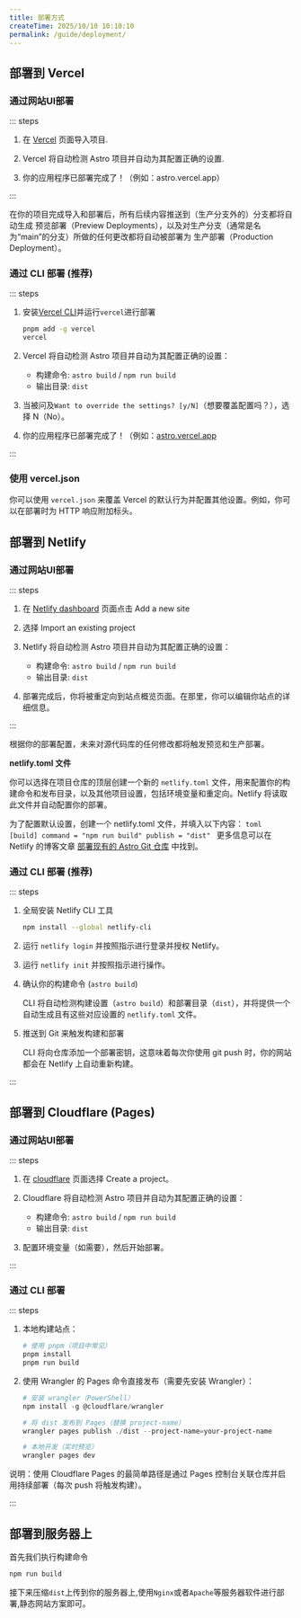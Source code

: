 ```yaml
---
title: 部署方式
createTime: 2025/10/10 10:10:10
permalink: /guide/deployment/
---
```



## 部署到 Vercel

### 通过网站UI部署

::: steps

1. 在 [Vercel](https://vercel.com/new) 页面导入项目.

2. Vercel 将自动检测 Astro 项目并自动为其配置正确的设置.

3. 你的应用程序已部署完成了！（例如：astro.vercel.app）

:::

在你的项目完成导入和部署后，所有后续内容推送到（生产分支外的）分支都将自动生成 预览部署（Preview Deployments），以及对生产分支（通常是名为“main”的分支）所做的任何更改都将自动被部署为 生产部署（Production Deployment）。

### 通过 CLI 部署 (推荐)

::: steps

1. 安装[Vercel CLI](https://vercel.com/docs/cli)并运行`vercel`进行部署
	```bash
	pnpm add -g vercel
	vercel
	```

2. Vercel 将自动检测 Astro 项目并自动为其配置正确的设置：
    - 构建命令: `astro build` / `npm run build`
    - 输出目录: `dist`

3. 当被问及`Want to override the settings? [y/N]`（想要覆盖配置吗？），选择 N（No）。

4. 你的应用程序已部署完成了！（例如：[astro.vercel.app](https://astro.vercel.app/)

:::

### 使用 vercel.json 

你可以使用 `vercel.json` 来覆盖 Vercel 的默认行为并配置其他设置。例如，你可以在部署时为 HTTP 响应附加标头。

<LinkCard title="详细请参考 Vercel 文档" href="https://vercel.com/docs/project-configuration">

</LinkCard>


## 部署到 Netlify

### 通过网站UI部署

::: steps

1. 在 [Netlify dashboard](https://app.netlify.com/) 页面点击 Add a new site

2. 选择 Import an existing project

3. Netlify 将自动检测 Astro 项目并自动为其配置正确的设置：
    - 构建命令: `astro build` / `npm run build`
    - 输出目录: `dist`

4. 部署完成后，你将被重定向到站点概览页面。在那里，你可以编辑你站点的详细信息。

:::

根据你的部署配置，未来对源代码库的任何修改都将触发预览和生产部署。

**netlify.toml 文件**

你可以选择在项目仓库的顶层创建一个新的 `netlify.toml` 文件，用来配置你的构建命令和发布目录，以及其他项目设置，包括环境变量和重定向。Netlify 将读取此文件并自动配置你的部署。

为了配置默认设置，创建一个 netlify.toml 文件，并填入以下内容：
    ```toml
    [build]
    command = "npm run build"
    publish = "dist"
    ```
更多信息可以在 Netlify 的博客文章 [部署现有的 Astro Git 仓库](https://www.netlify.com/blog/how-to-deploy-astro/#deploy-an-existing-git-repository-to-netlify) 中找到。

### 通过 CLI 部署 (推荐)

::: steps

1. 全局安装 Netlify CLI 工具
	```bash
	npm install --global netlify-cli
	```

2. 运行 `netlify login` 并按照指示进行登录并授权 Netlify。

3. 运行 `netlify init` 并按照指示进行操作。

4. 确认你的构建命令 (`astro build`)

	CLI 将自动检测构建设置（`astro build`）和部署目录（`dist`），并将提供一个自动生成且有这些对应设置的 `netlify.toml` 文件。

5. 推送到 Git 来触发构建和部署

	CLI 将向仓库添加一个部署密钥，这意味着每次你使用 git push 时，你的网站都会在 Netlify 上自动重新构建。

:::

<LinkCard title="详细请参考 Netlify 文档" href="https://www.netlify.com/blog/how-to-deploy-astro/#link-your-astro-project-and-deploy-using-the-netlify-cli">

</LinkCard>


## 部署到 Cloudflare (Pages)

### 通过网站UI部署

::: steps

1. 在 [cloudflare](https://pages.cloudflare.com) 页面选择 Create a project。

2. Cloudflare 将自动检测 Astro 项目并自动为其配置正确的设置：
    - 构建命令: `astro build` / `npm run build`
    - 输出目录: `dist`

3. 配置环境变量（如需要），然后开始部署。

:::

### 通过 CLI 部署

::: steps

1. 本地构建站点：
    ```bash
    # 使用 pnpm（项目中常见）
    pnpm install
    pnpm run build
    ``` 

2. 使用 Wrangler 的 Pages 命令直接发布（需要先安装 Wrangler）：
    ```powershell
    # 安装 wrangler（PowerShell）
    npm install -g @cloudflare/wrangler

    # 将 dist 发布到 Pages（替换 project-name）
    wrangler pages publish ./dist --project-name=your-project-name

    # 本地开发（实时预览）
    wrangler pages dev
    ```

说明：使用 Cloudflare Pages 的最简单路径是通过 Pages 控制台关联仓库并启用持续部署（每次 push 将触发构建）。

:::

<LinkCard title="详细请参考 Cloudflare Pages 文档" href="https://developers.cloudflare.com/pages/">

</LinkCard>


## 部署到服务器上

首先我们执行构建命令
```bash
npm run build
```
接下来压缩`dist`上传到你的服务器上,使用`Nginx`或者`Apache`等服务器软件进行部署,静态网站方案即可。